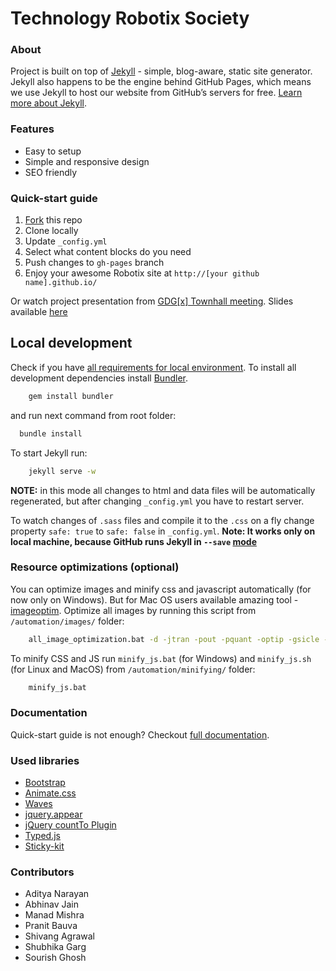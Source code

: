 # Technology Robotix Society

### About
Project is built on top of [Jekyll](http://jekyllrb.com/) - simple, blog-aware, static site generator. Jekyll also happens to be the engine behind GitHub Pages, which means we use Jekyll to host our website from GitHub’s servers for free. [Learn more about Jekyll](http://jekyllrb.com/).

### Features
* Easy to setup
* Simple and responsive design
* SEO friendly


### Quick-start guide
1. [Fork](https://github.com/gdg-x/zeppelin/fork) this repo
2. Clone locally
3. Update ```_config.yml```
4. Select what content blocks do you need
5. Push changes to ```gh-pages``` branch
6. Enjoy your awesome Robotix site at ```http://[your github name].github.io/```

Or watch project presentation from [GDG[x] Townhall meeting](http://www.youtube.com/watch?v=xYmhheoLjcI). Slides available [here](https://docs.google.com/presentation/d/19aM7yNl_orDaCNND5LpCY3fShb6PyMltnzYfKvV8R_8/edit?usp=sharing)


## Local development

Check if you have [all requirements for local environment](http://jekyllrb.com/docs/installation/).
To install all development dependencies install [Bundler](http://bundler.io/).
```bash
    gem install bundler
``` 
and run next command from root folder:

```bash
  bundle install
```

To start Jekyll run:
```bash
    jekyll serve -w
```

**NOTE:** in this mode all changes to html and data files will be automatically regenerated, but after changing ```_config.yml``` you have to restart server.

To watch changes of `.sass` files and compile it to the `.css` on a fly change property `safe: true` to `safe: false` in `_config.yml`.
**Note: It works only on local machine, because GitHub runs Jekyll in `--save` [mode](https://help.github.com/articles/using-jekyll-with-pages/#configuration-overrides)**

### Resource optimizations (optional)

You can optimize images and minify css and javascript automatically (for now only on Windows).
But for Mac OS users available amazing tool - [imageoptim](https://imageoptim.com/).
Optimize all images by running this script from `/automation/images/` folder:
```bash
    all_image_optimization.bat -d -jtran -pout -pquant -optip -gsicle -svgo
```

To minify CSS and JS run `minify_js.bat` (for Windows) and `minify_js.sh` (for Linux and MacOS) from `/automation/minifying/` folder:
```bash
    minify_js.bat
```

### Documentation
Quick-start guide is not enough? Checkout [full documentation](https://github.com/Robotix/Robotix.github.io/wiki).

### Used libraries
* [Bootstrap](https://github.com/twbs/bootstrap)
* [Animate.css](https://github.com/daneden/animate.css)
* [Waves](https://github.com/publicis-indonesia/Waves)
* [jquery.appear](https://github.com/bas2k/jquery.appear)
* [jQuery countTo Plugin](https://github.com/mhuggins/jquery-countTo)
* [Typed.js](https://github.com/mattboldt/typed.js)
* [Sticky-kit](https://github.com/leafo/sticky-kit)

### Contributors
* Aditya Narayan
* Abhinav Jain
* Manad Mishra
* Pranit Bauva
* Shivang Agrawal
* Shubhika Garg
* Sourish Ghosh
